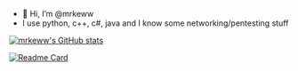 - 👋 Hi, I’m @mrkeww
- I use python, c++, c#, java and I know some networking/pentesting stuff

[![mrkeww's GitHub stats](https://github-readme-stats-eight-phi-20.vercel.app/api?username=mrkeww)](https://github.com/mrkeww/github-readme-stats)

[![Readme Card](https://github-readme-stats.vercel.app/api/pin/?username=jh-devv&repo=all-skyblock)](https://github.com/jh-devv/all-skyblock)
